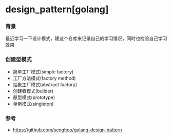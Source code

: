 # design_pattern[golang]
### 背景

最近学习一下设计模式，建这个仓库来记录自己的学习情况，同时也检验自己学习效果

### 创建型模式

- 简单工厂模式(simple factory)
- 工厂方法模式(factory method)
- 抽象工厂模式(abstract factory)
- 创建者模式(builder)
- 原型模式(prototype)
- 单例模式(singleton)

### 参考

- https://github.com/senghoo/golang-design-pattern